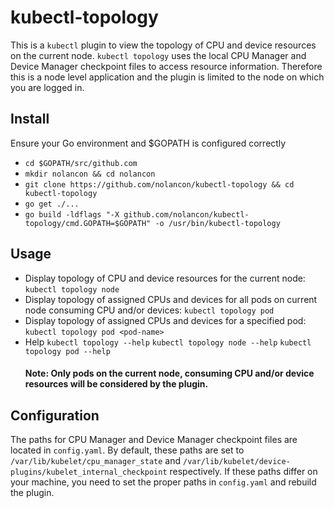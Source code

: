# kubectl-topology
This is a `kubectl` plugin to view the topology of CPU and device resources on the current node. `kubectl topology` uses the local CPU Manager and Device Manager checkpoint files to access resource information. Therefore this is a node level application and the plugin is limited to the node on which you are logged in.
## Install
Ensure your Go environment and $GOPATH is configured correctly
- `cd $GOPATH/src/github.com`
- `mkdir nolancon && cd nolancon`
- `git clone https://github.com/nolancon/kubectl-topology && cd kubectl-topology`
- `go get ./...`
- `go build -ldflags "-X github.com/nolancon/kubectl-topology/cmd.GOPATH=$GOPATH" -o /usr/bin/kubectl-topology`

## Usage
- Display topology of CPU and device resources for the current node:
`kubectl topology node`
- Display topology of assigned CPUs and devices for all pods on current node consuming CPU and/or devices:
`kubectl topology pod`
- Display topology of assigned CPUs and devices for a specified pod:
`kubectl topology pod <pod-name>`
- Help
`kubectl topology --help`
`kubectl topology node --help`
`kubectl topology pod --help`
  #### Note: Only pods on the current node, consuming CPU and/or device resources will be considered by the plugin.
  

  
## Configuration
The paths for CPU Manager and Device Manager checkpoint files are located in `config.yaml`.
By default, these paths are set to `/var/lib/kubelet/cpu_manager_state` and `/var/lib/kubelet/device-plugins/kubelet_internal_checkpoint` respectively. If these paths differ on your machine, you need to set the proper paths in `config.yaml` and rebuild the plugin.    
